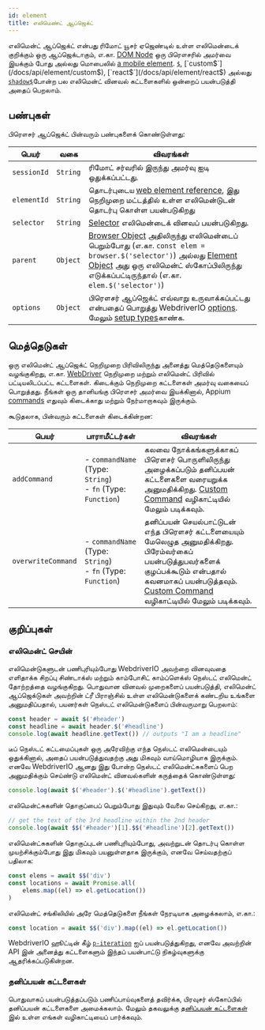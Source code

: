 ```yaml
---
id: element
title: எலிமெண்ட் ஆப்ஜெக்ட்
---
```


எலிமென்ட் ஆப்ஜெக்ட் என்பது ரிமோட் யூசர் ஏஜெண்டில் உள்ள எலிமென்டைக் குறிக்கும் ஒரு ஆப்ஜெக்டாகும், எ.கா. [DOM Node](https://developer.mozilla.org/en-US/docs/Web/API/Element) ஒரு பிரௌசரில் அமர்வை இயக்கும் போது அல்லது மொபைலில் [a mobile element](https://developer.apple.com/documentation/swift/sequence/element). [`$`](/docs/api/element/$), [`custom$`](/docs/api/element/custom$), [`react$`](/docs/api/element/react$) அல்லது [`shadow$`](/docs/api/element/shadow$)போன்ற பல எலிமென்ட் வினவல் கட்டளைகளில் ஒன்றைப் பயன்படுத்தி அதைப் பெறலாம்.

## பண்புகள்

பிரௌசர் ஆப்ஜெக்ட் பின்வரும் பண்புகளைக் கொண்டுள்ளது:

| பெயர்       | வகை      | விவரங்கள்                                                                                                                                                                                                                                            |
| ----------- | -------- | ---------------------------------------------------------------------------------------------------------------------------------------------------------------------------------------------------------------------------------------------------- |
| `sessionId` | `String` | ரிமோட் சர்வரில் இருந்து அமர்வு ஐடி ஒதுக்கப்பட்டது.                                                                                                                                                                                                   |
| `elementId` | `String` | தொடர்புடைய [web element reference](https://w3c.github.io/webdriver/#elements), இது நெறிமுறை மட்டத்தில் உள்ள எலிமென்டுடன் தொடர்பு கொள்ள பயன்படுகிறது                                                                                                  |
| `selector`  | `String` | [Selector](/docs/selectors) எலிமென்டைக் வினவப் பயன்படுகிறது.                                                                                                                                                                                         |
| `parent`    | `Object` | [Browser Object](/docs/api/browser) அதிலிருந்து எலிமென்டைப் பெறும்போது (எ.கா. `const elem = browser.$('selector')`) அல்லது [Element Object](/docs/api/element) அது ஒரு எலிமென்ட் ஸ்கோப்பிலிருந்து எடுக்கப்பட்டிருந்தால் (எ.கா. `elem.$('selector')`) |
| `options`   | `Object` | பிரௌசர் ஆப்ஜெக்ட் எவ்வாறு உருவாக்கப்பட்டது என்பதைப் பொறுத்து WebdriverIO [options](/docs/configuration). மேலும் [setup types](/docs/setuptypes)காண்க.                                                                                                |

## மெத்தெடுகள்

ஒரு எலிமென்ட் ஆப்ஜெக்ட் நெறிமுறை பிரிவிலிருந்து அனைத்து மெத்தெடுகளையும் வழங்குகிறது, எ.கா. [WebDriver](/docs/api/webdriver) நெறிமுறை மற்றும் எலிமென்ட் பிரிவில் பட்டியலிடப்பட்ட கட்டளைகள். கிடைக்கும் நெறிமுறை கட்டளைகள் அமர்வு வகையைப் பொறுத்தது. நீங்கள் ஒரு தானியங்கு பிரௌசர் அமர்வை இயக்கினால், Appium [commands](/docs/api/appium) எதுவும் கிடைக்காது மற்றும் நேர்மாறாகவும் இருக்கும்.

கூடுதலாக, பின்வரும் கட்டளைகள் கிடைக்கின்றன:

| பெயர்              | பாராமீட்டர்கள்                                                        | விவரங்கள்                                                                                                                                                                                                                                                         |
| ------------------ | --------------------------------------------------------------------- | ----------------------------------------------------------------------------------------------------------------------------------------------------------------------------------------------------------------------------------------------------------------- |
| `addCommand`       | - `commandName` (Type: `String`)<br />- `fn` (Type: `Function`) | கலவை நோக்கங்களுக்காகப் பிரௌசர் பொருளிலிருந்து அழைக்கப்படும் தனிப்பயன் கட்டளைகளை வரையறுக்க அனுமதிக்கிறது. [Custom Command](/docs/customcommands) வழிகாட்டியில் மேலும் படிக்கவும்.                                                                                  |
| `overwriteCommand` | - `commandName` (Type: `String`)<br />- `fn` (Type: `Function`) | தனிப்பயன் செயல்பாட்டுடன் எந்த பிரௌசர் கட்டளையையும் மேலெழுத அனுமதிக்கிறது. பிரேம்வர்கைப் பயன்படுத்துபவர்களைக் குழப்பக்கூடும் என்பதால் கவனமாகப் பயன்படுத்தவும். [Custom Command](/docs/customcommands#overwriting-native-commands) வழிகாட்டியில் மேலும் படிக்கவும். |

## குறிப்புகள்

### எலிமென்ட் செயின்

எலிமென்டுகளுடன் பணிபுரியும்போது WebdriverIO அவற்றை வினவுவதை எளிதாக்க சிறப்பு சிண்டாக்ஸ் மற்றும் காம்போசிட் காம்ப்ளெக்ஸ் நெஸ்டட் எலிமென்ட் தோற்றத்தை வழங்குகிறது. பொதுவான வினவல் முறைகளைப் பயன்படுத்தி, எலிமென்ட் ஆப்ஜெக்டுகள் அவற்றின் ட்ரீ பிராஞ்சில் உள்ள எலிமென்டுகளைக் கண்டறிய உங்களை அனுமதிப்பதால், பயனர்கள் நெஸ்டட் எலிமென்டுகளைப் பின்வருமாறு பெறலாம்:

```js
const header = await $('#header')
const headline = await header.$('#headline')
console.log(await headline.getText()) // outputs "I am a headline"
```

டீப் நெஸ்டட் கட்டமைப்புகள் ஒரு அரேவிற்கு எந்த நெஸ்டட் எலிமென்டையும் ஒதுக்கினால், அதைப் பயன்படுத்துவதற்கு அது மிகவும் வாய்மொழியாக இருக்கும். எனவே WebdriverIO ஆனது இது போன்ற நெஸ்டட் எலிமென்ட்சுகளைப் பெற அனுமதிக்கும் செய்ண்டு எலிமென்ட் வினவல்களின் கருத்தைக் கொண்டுள்ளது:

```js
console.log(await $('#header').$('#headline').getText())
```

எலிமென்ட்சுகளின் தொகுப்பைப் பெறும்போது இதுவும் வேலை செய்கிறது, எ.கா.:

```js
// get the text of the 3rd headline within the 2nd header
console.log(await $$('#header')[1].$$('#headline')[2].getText())
```

எலிமென்ட்சுகளின் தொகுப்புடன் பணிபுரியும்போது, அவற்றுடன் தொடர்பு கொள்ள முயற்சிக்கும்போது இது மிகவும் பயனுள்ளதாக இருக்கும், எனவே செய்வதற்குப் பதிலாக:

```js
const elems = await $$('div')
const locations = await Promise.all(
    elems.map((el) => el.getLocation())
)
```

எலிமென்ட் சங்கிலியில் அரே மெத்தெடுகளை நீங்கள் நேரடியாக அழைக்கலாம், எ.கா.:

```js
const location = await $$('div').map((el) => el.getLocation())
```

WebdriverIO ஹூட்டின் கீழ் [`p-iteration`](https://www.npmjs.com/package/p-iteration#api) ஐப் பயன்படுத்துகிறது, எனவே அவற்றின் API இன் அனைத்து கட்டளைகளும் இந்தப் பயன்பாட்டு நிகழ்வுகளுக்கு ஆதரிக்கப்படுகின்றன.

### தனிப்பயன் கட்டளைகள்

பொதுவாகப் பயன்படுத்தப்படும் பணிப்பாய்வுகளைத் தவிர்க்க, பிரவுசர் ஸ்கோப்பில் தனிப்பயன் கட்டளைகளை அமைக்கலாம். மேலும் தகவலுக்கு [தனிப்பயன் கட்டளைகள்](/docs/customcommands#adding-custom-commands) இல் உள்ள எங்கள் வழிகாட்டியைப் பார்க்கவும்.
